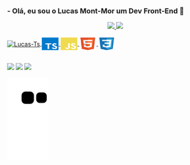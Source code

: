 ### - Olá, eu sou o Lucas Mont-Mor um Dev Front-End 🔱

<div align="center">
  <a href="https://github.com/lucasmontm">
  <img img width="42%" src="https://github-readme-stats.vercel.app/api?username=lucasmontm&show_icons=true&theme=dark&include_all_commits=true&count_private=true"/>
  <img img width="50%"  src="https://github-readme-stats.vercel.app/api/top-langs/?username=javascript&layout=compact&langs_count=5&theme=dark"/>
</div>

<div style="display: inline_block"><br>
  <img align="center" alt="Lucas-Ts" height="30" width="40" src="https://cdn.jsdelivr.net/gh/devicons/devicon/icons/angularjs/angularjs-original.svg" />
  <img align="center" alt="Lucas-Ts" height="30" width="40" src="https://raw.githubusercontent.com/devicons/devicon/master/icons/typescript/typescript-plain.svg">
  <img align="center" alt="Lucas-Js" height="30" width="40" src="https://raw.githubusercontent.com/devicons/devicon/master/icons/javascript/javascript-plain.svg">
  <img align="center" alt="Lucas-HTML" height="30" width="40" src="https://raw.githubusercontent.com/devicons/devicon/master/icons/html5/html5-original.svg">
  <img align="center" alt="Lucas-CSS" height="30" width="40" src="https://raw.githubusercontent.com/devicons/devicon/master/icons/css3/css3-original.svg">
</div>

 ##
  
<div> 
  <a href="https://instagram.com/lucaiix.z" target="_blank"><img src="https://img.shields.io/badge/-Instagram-%23E4405F?style=for-the-badge&logo=instagram&logoColor=white" target="_blank"></a>
  <a href = "mailto:lucasmontmor3@gmail.com"><img src="https://img.shields.io/badge/-Gmail-%23333?style=for-the-badge&logo=gmail&logoColor=white" target="_blank"></a>
  <a href="https://www.linkedin.com/in/lucas-mont-mor-46573b22a" target="_blank"><img src="https://img.shields.io/badge/-LinkedIn-%230077B5?style=for-the-badge&logo=linkedin&logoColor=white" target="_blank"></a> 
 
  ![Snake animation](https://github.com/rafaballerini/rafaballerini/blob/output/github-contribution-grid-snake.svg)
 
</div>


